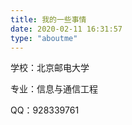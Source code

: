 ```yaml
---
title: 我的一些事情
date: 2020-02-11 16:31:57
type: "aboutme"
---
```


学校：北京邮电大学

专业：信息与通信工程                                     

QQ：928339761